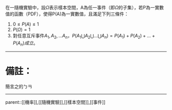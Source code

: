 在一隨機實驗中，設$\Omega$表示樣本空間，A為任一事件（即$\Omega$的子集），若P為一實數值的函數（PDF），使得P(A)為一實數值，且滿足下列三條件：

1. $0\leq P(A) \leq 1$
2. $P(\Omega)=1$
3. 對任意互斥事件$A_1,A_2,\ldots A_n，P(A_1\bigcup A_2\bigcup\ldots\bigcup A_n)=P(A_1)+P(A_2)+\ldots+P(A_n)成立。$
- - -
# 備註：
簡言之的ㄅㄢ
- - -
parent::[[機率]],[[隨機實驗]],[[樣本空間]],[[事件]]